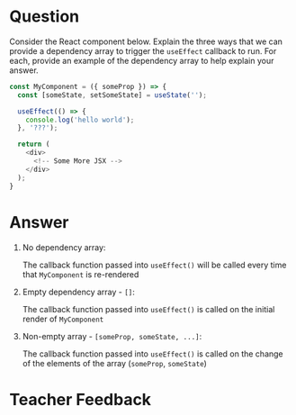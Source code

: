 # Question

Consider the React component below. Explain the three ways that we can provide a dependency array to trigger the `useEffect` callback to run. For each, provide an example of the dependency array to help explain your answer.

```js
const MyComponent = ({ someProp }) => {
  const [someState, setSomeState] = useState('');

  useEffect(() => {
    console.log('hello world');
  }, '???');

  return (
    <div>
      <!-- Some More JSX -->
    </div>
  );
}
```

# Answer

1. No dependency array:

   The callback function passed into `useEffect()` will be called every time that `MyComponent` is re-rendered

2. Empty dependency array - `[]`:

   The callback function passed into `useEffect()` is called on the initial render of `MyComponent`

3. Non-empty array - `[someProp, someState, ...]`:

   The callback function passed into `useEffect()` is called on the change of the elements of the array (`someProp`, `someState`)

# Teacher Feedback
